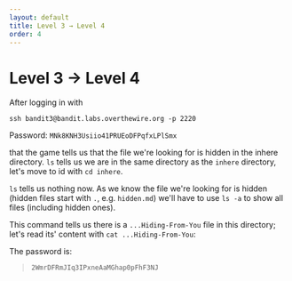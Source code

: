 ```yaml
---
layout: default
title: Level 3 → Level 4
order: 4
---
```


# Level 3 → Level 4
After logging in with 

`ssh bandit3@bandit.labs.overthewire.org -p 2220`

Password: `MNk8KNH3Usiio41PRUEoDFPqfxLPlSmx`

that the game tells us that the file we're looking for is hidden in the inhere directory.
`ls` tells us we are in the same directory as the `inhere` directory, let's move to id with `cd inhere`.

`ls` tells us nothing now. As we know the file we're looking for is hidden (hidden files start with `.`, e.g. `hidden.md`) we'll have to use `ls -a` to show all files (including hidden ones).

This command tells us there is a `...Hiding-From-You` file in this directory; let's read its' content with `cat ...Hiding-From-You`:

The password is:

> `2WmrDFRmJIq3IPxneAaMGhap0pFhF3NJ`